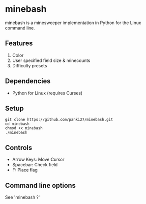 # minebash

minebash is a minesweeper implementation in Python for the Linux command line.

## Features

1. Color
2. User specified field size & minecounts
3. Difficulty presets

## Dependencies

- Python for Linux (requires Curses)

## Setup  

```
git clone https://github.com/panki27/minebash.git
cd minebash
chmod +x minebash
./minebash
```

## Controls
- Arrow Keys: Move Cursor
- Spacebar: Check field
- F: Place flag

## Command line options
See 'minebash ?'
